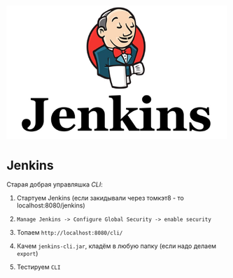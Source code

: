 ![Jenkins](../../img/jenkins.png)
# Jenkins

Старая добрая управляшка *CLI*:

1.  Стартуем Jenkins (если закидывали через томкэт8 - то localhost:8080/jenkins)

2.  ```Manage Jenkins -> Configure Global Security -> enable security```

3. Топаем ``` http://localhost:8080/cli/ ```

4. Качем ``` jenkins-cli.jar ```, кладём в любую папку (если надо делаем ```export```)

5. Тестируем ```CLI```
